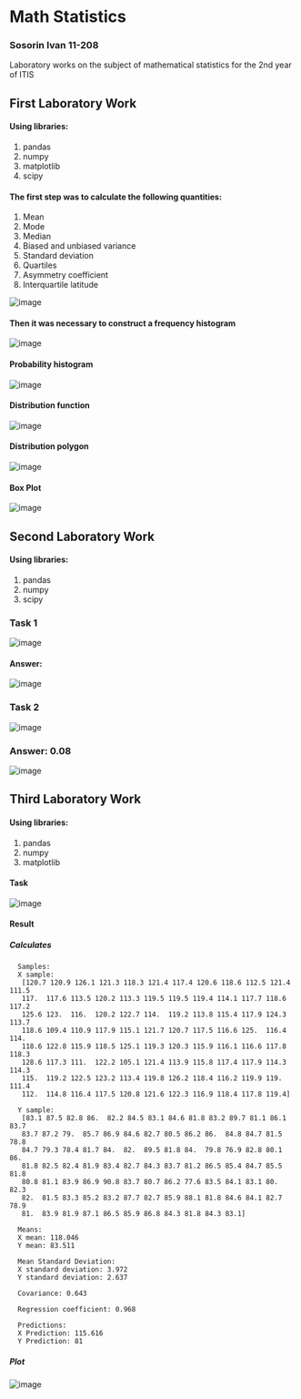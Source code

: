 # Math Statistics
### Sosorin Ivan 11-208
Laboratory works on the subject of mathematical statistics for the 2nd year of ITIS

## First Laboratory Work

#### Using libraries:
1. pandas
2. numpy
3. matplotlib
4. scipy

#### The first step was to calculate the following quantities:
1. Mean
2. Mode
3. Median
4. Biased and unbiased variance
5. Standard deviation
6. Quartiles
7. Asymmetry coefficient
8. Interquartile latitude

![image](https://github.com/s1ches/MathStatistics/assets/121990701/b206972c-f307-4e1c-b210-29d766c91138)

#### Then it was necessary to construct a frequency histogram

![image](https://github.com/s1ches/MathStatistics/assets/121990701/5807a5db-72be-4fba-9e8b-a38e1b46f56b)

#### Probability histogram

![image](https://github.com/s1ches/MathStatistics/assets/121990701/bb55bbbf-c92b-427c-bc9f-a426a972e595)

#### Distribution function

![image](https://github.com/s1ches/MathStatistics/assets/121990701/7f50913b-96d6-446f-a97a-28ab10bf154c)

#### Distribution polygon

![image](https://github.com/s1ches/MathStatistics/assets/121990701/6e4d3080-1438-4ec2-8b5e-51a02a9c5185)

#### Box Plot

![image](https://github.com/s1ches/MathStatistics/assets/121990701/50075693-7edf-4929-9b14-78d47e7e4e31)


## Second Laboratory Work

#### Using libraries:
1. pandas
2. numpy
3. scipy

### Task 1

![image](https://github.com/s1ches/MathStatistics/assets/121990701/580cae2f-5ca3-40f7-82a4-0f1278da6a4d)

#### Answer:
![image](https://github.com/s1ches/MathStatistics/assets/121990701/2a8efebd-1e82-4cfb-b203-a3a4e051b7fc)

### Task 2

![image](https://github.com/s1ches/MathStatistics/assets/121990701/c47e6695-dbd5-4e06-891d-a5133fb59995)

### Answer: 0.08

![image](https://github.com/s1ches/MathStatistics/assets/121990701/fe6209fd-91a2-4466-bf40-5dfa38645443)


## Third Laboratory Work

#### Using libraries:
1. pandas
2. numpy
3. matplotlib

#### Task

![image](https://github.com/s1ches/MathStatistics/assets/121990701/fcc56412-0425-411c-b997-35744f591219)

#### Result

##### Calculates
      Samples:
      X sample:
       [120.7 120.9 126.1 121.3 118.3 121.4 117.4 120.6 118.6 112.5 121.4 111.5
       117.  117.6 113.5 120.2 113.3 119.5 119.5 119.4 114.1 117.7 118.6 117.2
       125.6 123.  116.  120.2 122.7 114.  119.2 113.8 115.4 117.9 124.3 113.7
       118.6 109.4 110.9 117.9 115.1 121.7 120.7 117.5 116.6 125.  116.4 114.
       118.6 122.8 115.9 118.5 125.1 119.3 120.3 115.9 116.1 116.6 117.8 118.3
       128.6 117.3 111.  122.2 105.1 121.4 113.9 115.8 117.4 117.9 114.3 114.3
       115.  119.2 122.5 123.2 113.4 119.8 126.2 118.4 116.2 119.9 119.  111.4
       112.  114.8 116.4 117.5 120.8 121.6 122.3 116.9 118.4 117.8 119.4]
      
      Y sample:
       [83.1 87.5 82.8 86.  82.2 84.5 83.1 84.6 81.8 83.2 89.7 81.1 86.1 83.7
       83.7 87.2 79.  85.7 86.9 84.6 82.7 80.5 86.2 86.  84.8 84.7 81.5 78.8
       84.7 79.3 78.4 81.7 84.  82.  89.5 81.8 84.  79.8 76.9 82.8 80.1 86.
       81.8 82.5 82.4 81.9 83.4 82.7 84.3 83.7 81.2 86.5 85.4 84.7 85.5 81.8
       80.8 81.1 83.9 86.9 90.8 83.7 80.7 86.2 77.6 83.5 84.1 83.1 80.  82.3
       82.  81.5 83.3 85.2 83.2 87.7 82.7 85.9 88.1 81.8 84.6 84.1 82.7 78.9
       81.  83.9 81.9 87.1 86.5 85.9 86.8 84.3 81.8 84.3 83.1]
      
      Means:
      X mean: 118.046
      Y mean: 83.511
      
      Mean Standard Deviation:
      X standard deviation: 3.972
      Y standard deviation: 2.637
      
      Covariance: 0.643
      
      Regression coefficient: 0.968
      
      Predictions:
      X Prediction: 115.616
      Y Prediction: 81


##### Plot

![image](https://github.com/s1ches/MathStatistics/assets/121990701/6762347f-a3aa-4275-854e-d7c53ffde0f4)







